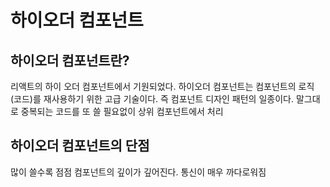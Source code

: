 # 하이오더 컴포넌트

## 하이오더 컴포넌트란?

리액트의 하이 오더 컴포넌트에서 기원되었다. 하이오더 컴포넌트는 컴포넌트의 로직(코드)를 재사용하기 위한 고급 기술이다. 즉 컴포넌트 디자인 패턴의 일종이다. 말그대로 중복되는 코드를 또 쓸 필요없이 상위 컴포넌트에서 처리

## 하이오더 컴포넌트의 단점

많이 쓸수록 점점 컴포넌트의 깊이가 깊어진다. 통신이 매우 까다로워짐
